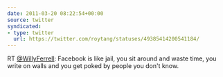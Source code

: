 ```yaml
---
date: 2011-03-20 08:22:54+00:00
source: twitter
syndicated:
- type: twitter
  url: https://twitter.com/roytang/statuses/49385414200541184/
---
```


RT [@WillyFerrell](https://twitter.com/WillyFerrell/): Facebook is like jail, you sit around and waste time, you write on walls and you get poked by people you don't know.